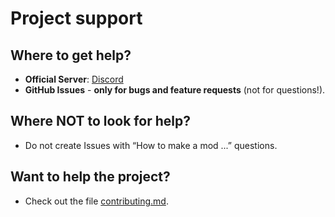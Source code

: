 # Project support  

## Where to get help?

- **Official Server**: [Discord](https://discord.gg/8Pu2ekQYg3)
- **GitHub Issues** - **only for bugs and feature requests** (not for questions!).  

## Where NOT to look for help?

- Do not create Issues with “How to make a mod ...” questions.  

## Want to help the project?

- Check out the file [contributing.md](../src/meta/contributing.md).
